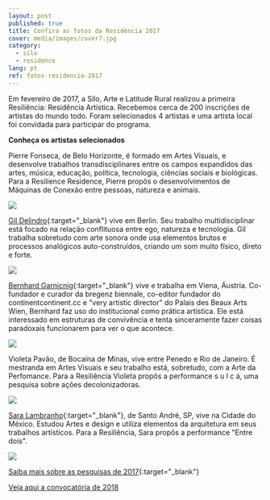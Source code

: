 ```yaml
---
layout: post
published: true
title: Confira as fotos da Residência 2017
cover: media/images/cover7.jpg
category:
  - silo
  - residence
lang: pt
ref: fotos-residencia-2017
---
```

Em fevereiro de 2017, a Silo, Arte e Latitude Rural realizou a primeira Resiliência: Residência Artistica. Recebemos cerca de 200 inscrições de artistas do mundo todo. Foram selecionados 4 artistas e uma artista local foi convidada para participar do programa. 

**Conheça os artistas selecionados**

Pierre Fonseca, de Belo Horizonte, é formado em Artes Visuais, e desenvolve trabalhos transdisciplinares entre os campos expandidos das artes, música, educação, política, tecnologia, ciências sociais e biológicas. Para a Resilience Residence, Pierre propôs o desenvolvimentos de Máquinas de Conexão entre pessoas, natureza e animais.

![]({{site.baseurl}}/media/images/R1.pierre.jpg)

[Gil Delindro](http://delindro.weebly.com/){:target="_blank"} vive em Berlin. Seu trabalho multidisciplinar está focado na relação conflituosa entre ego, natureza e tecnologia. Gil trabalha sobretudo com arte sonora onde usa elementos brutos e processos analógicos auto-construídos, criando um som muito físico, direto e forte.

![]({{site.baseurl}}/media/images/R1.gil1.jpg)

[Bernhard Garnicnig](http://www.bernhardgustavanton.com/){:target="_blank"} vive e trabalha em Viena, Áustria. Co-fundador e curador da bregenz biennale, co-editor fundador do continentcontinent.cc e "very artistic director" do Palais des Beaux Arts Wien, Bernhard faz uso do institucional como prática artística. Ele está interessado em estruturas de convivência e tenta sinceramente fazer coisas paradoxais funcionarem para ver o que acontece.

![]({{site.baseurl}}/media/images/R1.Bernhard2.jpg)

Violeta Pavão, de Bocaina de Minas, vive entre Penedo e Rio de Janeiro. É mestranda em Artes Visuais e seu trabalho está, sobretudo, com a Arte da Perfomance. Para a Resiliência Violeta propôs a performance s u l c á, uma pesquisa sobre ações decolonizadoras.

![]({{site.baseurl}}/media/images/R1.violeta.jpg)

[Sara Lambranho](https://cargocollective.com/saralambranho/){:target="_blank"}, de Santo André, SP, vive na Cidade do México. Estudou Artes e design e utiliza elementos da arquitetura em seus trabalhos artísticos. Para a Resiliência, Sara propôs a performance "Entre dois".

![]({{site.baseurl}}/media/images/R1.sara.jpg)

[Saiba mais sobre as pesquisas de 2017](https://resilience.silo.org.br/){:target="_blank"}

[Veja aqui a convocatória de 2018](https://silo.org.br/residencia-2018-convocatoria/)
